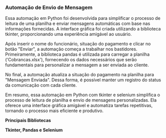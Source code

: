 ### Automação de Envio de Mensagem

Essa automação em Python foi desenvolvida para simplificar o processo de leitura de uma planilha e enviar mensagens automáticas com base nas informações fornecidas. A interface gráfica foi criada utilizando a biblioteca tkinter, proporcionando uma experiência amigável ao usuário.

Após inserir o nome do funcionário, situação do pagamento e clicar no botão "Enviar", a automação começa a trabalhar nos bastidores. Primeiramente, a biblioteca pandas é utilizada para carregar a planilha ('Cobrancas.xlsx'), fornecendo os dados necessários que serão fundamentais para personalizar a mensagem a ser enviada ao cliente.

No final, a automação atualiza a situação do pagamento na planilha para "Mensagem Enviada". Dessa forma, é possível manter um registro do status da comunicação com cada cliente.

Em resumo, essa automação em Python com tkinter e selenium simplifica o processo de leitura de planilha e envio de mensagens personalizadas. Ela oferece uma interface gráfica amigável e automatiza tarefas repetitivas, tornando o processo mais eficiente e produtivo.

<b>Principais Bibliotecas</p>
Tkinter, Pandas e Selenium
